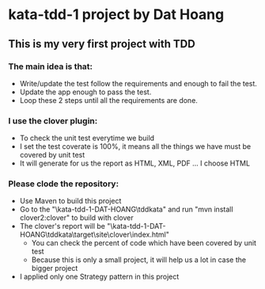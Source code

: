 # kata-tdd-1 project by Dat Hoang
## This is my very first project with TDD

### The main idea is that:
* Write/update the test follow the requirements and enough to fail the test.
* Update the app enough to pass the test.
* Loop these 2 steps until all the requirements are done.

### I use the clover plugin:
* To check the unit test everytime we build
* I set the test coverate is 100%, it means all the things we have must be covered by unit test
* It will generate for us the report as HTML, XML, PDF ... I choose HTML

### Please clode the repository:
* Use Maven to build this project
* Go to the "\kata-tdd-1-DAT-HOANG\tddkata" and run "mvn install clover2:clover" to build with clover
* The clover's report will be "\kata-tdd-1-DAT-HOANG\tddkata\target\site\clover\index.html"
  * You can check the percent of code which have been covered by unit test
  * Because this is only a small project, it will help us a lot in case the bigger project
* I applied only one Strategy pattern in this project
